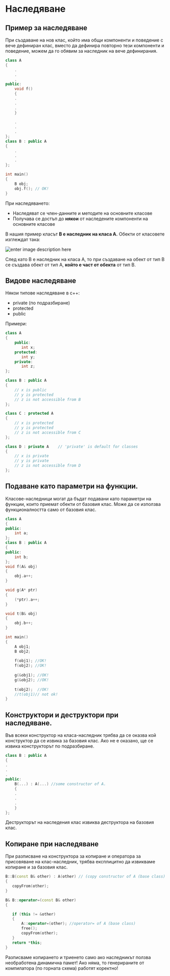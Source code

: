
# Наследяване
## Пример за наследяване

При създаване на нов клас, който има общи компоненти и поведение с вече дефиниран клас, вместо да дефинира повторно тези компоненти и поведение, можем да го обявим за наследник на вече дефинирания.

```c++
class A
{
	.
	. 
	.
public:
	void f()
	{
	.
	.
	.
	}
	
	.
	.
	.	
};
class B : public A
{
	.
	.
	.
};

int main()
{
	B obj;
	obj.f(); // OK!
}
 ```
 При наследяването:
 - Наследяват се член-данните и методите на основните класове
 - Получава се достъп до **някои** от наследените компоненти на основните класове


В нашия пример класът **В е наследник на класа А.** Обекти от класовете изглеждат така:

![enter image description here](https://i.ibb.co/Fshm2LJ/Untitled-Diagram.png)


След като  В е наследник на класа А, то при създаване на обект от тип В се създава обект от тип А, **който е част от обекта** от тип В.


## Видове наследяване
Някои типове наследяване в c++:

 - private (по подразбиране)
 - protected
 - public

Примери:
```c++
class A 
{
    public:
       int x;
    protected:
       int y;
    private:
       int z;
};

class B : public A
{
    // x is public
    // y is protected
    // z is not accessible from B
};

class C : protected A
{
    // x is protected
    // y is protected
    // z is not accessible from C
};

class D : private A    // 'private' is default for classes
{
    // x is private
    // y is private
    // z is not accessible from D
};
 ```

## Подаване като параметри на функции.
Класове-наследници могат да бъдат подавани като параметри на функции, които приемат обекти от базовия клас. Може да се използва функционалността само от базовия клас.

```c++
class A
{
public:
	int a;
};
class B : public A
{
public:
	int b;
};
void f(A& obj)
{
	obj.a++;
}

void g(A* ptr)
{
	(*ptr).a++;
}

void t(B& obj)
{
	obj.b++;
}

int main()
{
	A obj1;
	B obj2;
	
	f(obj1); //OK!
	f(obj2); //OK!
	
	g(&obj1); //OK!
	g(&obj2); //OK!
	
	t(obj2);  //OK!
	//t(obj1)// not ok!
}
 ```

## Конструктори и деструктори при наследяване.
Във всеки конструктор на класа-наследник трябва да се оказва кой конструктор да се извика за базовия клас. Ако не е оказано, ще се извика конструкторът по подразбиране.

```c++
class B : public A
{
.
.
.
public:
	B(...) : A(...) //some constructor of A.
	{
	.
	.
	.
	}
};
 ```
Деструкторът на наследения клас извиква деструктора на базовия клас.


## Копиране при наследяване
При разписване на конструктора за копиране и оператора за присовяване на клас-наследник, трябва експлицитно да извикваме копиране и за базовия клас.
 ```c++
B::B(const B& other) : A(other) // (copy constructor of A (base class)
{
	copyFrom(other);
}

B& B::operator=(const B& other)
{

	if (this != &other)
	{
		A::operator=(other); //operator= of A (base class)
		free();
		copyFrom(other);
	}
	return *this;
}
 ```
 
 Разписваме копирането и триенето само ако наследникът ползва необработена динамична памет! Ако няма, то генерираните от компилатора (по горната схема) работят коректно!
